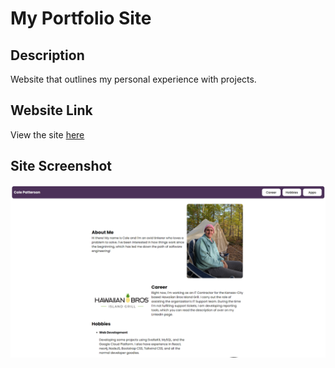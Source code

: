 # My Portfolio Site

## Description
Website that outlines my personal experience with projects.

## Website Link
View the site [here](https://colepatters.github.io/uofm-fsw-challenge-02/)

## Site Screenshot
![image](https://github.com/colepatters/uofm-fsw-challenge-02/blob/main/page-screenshot.png?raw=true)
